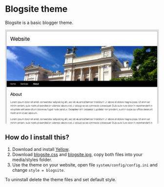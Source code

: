 Blogsite theme
==============

Blogsite is a basic blogger theme. 

![Screenshot](blogsite-screenshot.jpg?raw=true)

How do I install this?
----------------------
1. Download and install [Yellow](https://github.com/markseu/yellowcms/).  
2. Download [blogsite.css](blogsite.css?raw=true) and [blogsite.jpg](blogsite.jpg?raw=true), copy both files into your media/styles folder.  
3. Use the theme on your website, open file `system/config/config.ini` and change `style = blogsite`.  

To uninstall delete the theme files and set default style.